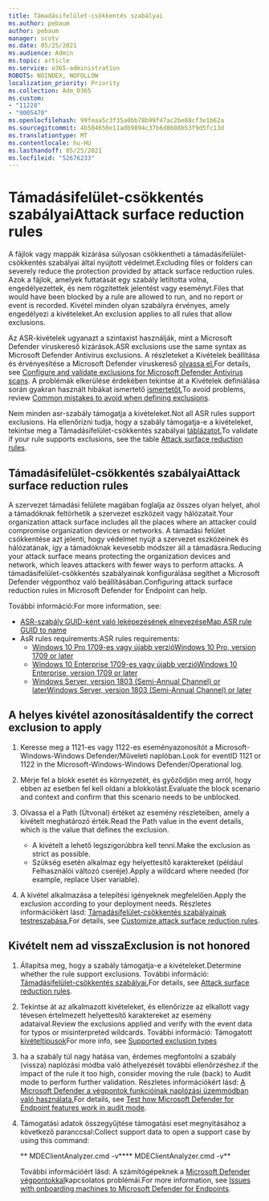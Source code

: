 ```yaml
---
title: Támadásifelület-csökkentés szabályai
ms.author: pebaum
author: pebaum
manager: scotv
ms.date: 05/25/2021
ms.audience: Admin
ms.topic: article
ms.service: o365-administration
ROBOTS: NOINDEX, NOFOLLOW
localization_priority: Priority
ms.collection: Adm_O365
ms.custom:
- "11228"
- "9005470"
ms.openlocfilehash: 99feaa5c3f35a0bb78b99f47ac2be88cf3e1b62a
ms.sourcegitcommit: 4b504650e11adb9894c37b6d8608b53f9d5fc13d
ms.translationtype: MT
ms.contentlocale: hu-HU
ms.lasthandoff: 05/25/2021
ms.locfileid: "52676233"
---
```

# <a name="attack-surface-reduction-rules"></a><span data-ttu-id="2d52e-102">Támadásifelület-csökkentés szabályai</span><span class="sxs-lookup"><span data-stu-id="2d52e-102">Attack surface reduction rules</span></span>

<span data-ttu-id="2d52e-103">A fájlok vagy mappák kizárása súlyosan csökkentheti a támadásifelület-csökkentés szabályai által nyújtott védelmet.</span><span class="sxs-lookup"><span data-stu-id="2d52e-103">Excluding files or folders can severely reduce the protection provided by attack surface reduction rules.</span></span> <span data-ttu-id="2d52e-104">Azok a fájlok, amelyek futtatását egy szabály letiltotta volna, engedélyezettek, és nem rögzítettek jelentést vagy eseményt.</span><span class="sxs-lookup"><span data-stu-id="2d52e-104">Files that would have been blocked by a rule are allowed to run, and no report or event is recorded.</span></span> <span data-ttu-id="2d52e-105">Kivétel minden olyan szabályra érvényes, amely engedélyezi a kivételeket.</span><span class="sxs-lookup"><span data-stu-id="2d52e-105">An exclusion applies to all rules that allow exclusions.</span></span>

<span data-ttu-id="2d52e-106">Az ASR-kivételek ugyanazt a szintaxist használják, mint a Microsoft Defender víruskereső kizárások.</span><span class="sxs-lookup"><span data-stu-id="2d52e-106">ASR exclusions use the same syntax as Microsoft Defender Antivirus exclusions.</span></span> <span data-ttu-id="2d52e-107">A részleteket a Kivételek beállítása és érvényesítése a Microsoft Defender víruskereső [olvassa el.](/microsoft-365/security/defender-endpoint/configure-exclusions-microsoft-defender-antivirus)</span><span class="sxs-lookup"><span data-stu-id="2d52e-107">For details, see [Configure and validate exclusions for Microsoft Defender Antivirus scans](/microsoft-365/security/defender-endpoint/configure-exclusions-microsoft-defender-antivirus).</span></span> <span data-ttu-id="2d52e-108">A problémák elkerülése érdekében tekintse át a Kivételek definiálása során gyakran használt hibákat ismertető [ismertetőt.](/microsoft-365/security/defender-endpoint/common-exclusion-mistakes-microsoft-defender-antivirus)</span><span class="sxs-lookup"><span data-stu-id="2d52e-108">To avoid problems, review [Common mistakes to avoid when defining exclusions](/microsoft-365/security/defender-endpoint/common-exclusion-mistakes-microsoft-defender-antivirus).</span></span>

<span data-ttu-id="2d52e-109">Nem minden asr-szabály támogatja a kivételeket.</span><span class="sxs-lookup"><span data-stu-id="2d52e-109">Not all ASR rules support exclusions.</span></span> <span data-ttu-id="2d52e-110">Ha ellenőrizni tudja, hogy a szabály támogatja-e a kivételeket, tekintse meg a Támadásifelület-csökkentés szabályai [táblázatot.](/microsoft-365/security/defender-endpoint/attack-surface-reduction#attack-surface-reduction-rules)</span><span class="sxs-lookup"><span data-stu-id="2d52e-110">To validate if your rule supports exclusions, see the table [Attack surface reduction rules](/microsoft-365/security/defender-endpoint/attack-surface-reduction#attack-surface-reduction-rules).</span></span>

## <a name="attack-surface-reduction-rules"></a><span data-ttu-id="2d52e-111">Támadásifelület-csökkentés szabályai</span><span class="sxs-lookup"><span data-stu-id="2d52e-111">Attack surface reduction rules</span></span>

<span data-ttu-id="2d52e-112">A szervezet támadási felülete magában foglalja az összes olyan helyet, ahol a támadóknak feltörhetik a szervezet eszközeit vagy hálózatait.</span><span class="sxs-lookup"><span data-stu-id="2d52e-112">Your organization attack surface includes all the places where an attacker could compromise organization devices or networks.</span></span> <span data-ttu-id="2d52e-113">A támadási felület csökkentése azt jelenti, hogy védelmet nyújt a szervezet eszközeinek és hálózatának, így a támadóknak kevesebb módszer áll a támadásra.</span><span class="sxs-lookup"><span data-stu-id="2d52e-113">Reducing your attack surface means protecting the organization devices and network, which leaves attackers with fewer ways to perform attacks.</span></span> <span data-ttu-id="2d52e-114">A támadásifelület-csökkentés szabályainak konfigurálása segíthet a Microsoft Defender végponthoz való beállításában.</span><span class="sxs-lookup"><span data-stu-id="2d52e-114">Configuring attack surface reduction rules in Microsoft Defender for Endpoint can help.</span></span>

<span data-ttu-id="2d52e-115">További információ:</span><span class="sxs-lookup"><span data-stu-id="2d52e-115">For more information, see:</span></span>

- [<span data-ttu-id="2d52e-116">ASR-szabály GUID-ként való leképezésének elnevezése</span><span class="sxs-lookup"><span data-stu-id="2d52e-116">Map ASR rule GUID to name</span></span>](/microsoft-365/security/defender-endpoint/attack-surface-reduction#attack-surface-reduction-rules)
- <span data-ttu-id="2d52e-117">AsR rules requirements:</span><span class="sxs-lookup"><span data-stu-id="2d52e-117">ASR rules requirements:</span></span>
    - [<span data-ttu-id="2d52e-118">Windows 10 Pro 1709-es vagy újabb verzió</span><span class="sxs-lookup"><span data-stu-id="2d52e-118">Windows 10 Pro, version 1709 or later</span></span>](/windows/whats-new/whats-new-windows-10-version-1709)
    - [<span data-ttu-id="2d52e-119">Windows 10 Enterprise 1709-es vagy újabb verzió</span><span class="sxs-lookup"><span data-stu-id="2d52e-119">Windows 10 Enterprise, version 1709 or later</span></span>](/windows/whats-new/whats-new-windows-10-version-1709)
    - [<span data-ttu-id="2d52e-120">Windows Server, version 1803 (Semi-Annual Channel) or later</span><span class="sxs-lookup"><span data-stu-id="2d52e-120">Windows Server, version 1803 (Semi-Annual Channel) or later</span></span>](/windows-server/get-started/whats-new-in-windows-server-1803)

## <a name="identify-the-correct-exclusion-to-apply"></a><span data-ttu-id="2d52e-121">A helyes kivétel azonosítása</span><span class="sxs-lookup"><span data-stu-id="2d52e-121">Identify the correct exclusion to apply</span></span>

1. <span data-ttu-id="2d52e-122">Keresse meg a 1121-es vagy 1122-es eseményazonosítót a Microsoft-Windows-Windows Defender/Műveleti naplóban.</span><span class="sxs-lookup"><span data-stu-id="2d52e-122">Look for eventID 1121 or 1122 in the Microsoft-Windows-Windows Defender/Operational log.</span></span>

1. <span data-ttu-id="2d52e-123">Mérje fel a blokk esetét és környezetét, és győződjön meg arról, hogy ebben az esetben fel kell oldani a blokkolást.</span><span class="sxs-lookup"><span data-stu-id="2d52e-123">Evaluate the block scenario and context and confirm that this scenario needs to be unblocked.</span></span>

1. <span data-ttu-id="2d52e-124">Olvassa el a Path (Útvonal) értéket az esemény részleteiben, amely a kivételt meghatározó érték.</span><span class="sxs-lookup"><span data-stu-id="2d52e-124">Read the Path value in the event details, which is the value that defines the exclusion.</span></span>
    - <span data-ttu-id="2d52e-125">A kivételt a lehető legszigorúbbra kell tenni.</span><span class="sxs-lookup"><span data-stu-id="2d52e-125">Make the exclusion as strict as possible.</span></span>
    - <span data-ttu-id="2d52e-126">Szükség esetén alkalmaz egy helyettesítő karaktereket (például Felhasználói változó cseréje).</span><span class="sxs-lookup"><span data-stu-id="2d52e-126">Apply a wildcard where needed (for example, replace User variable).</span></span>

1. <span data-ttu-id="2d52e-127">A kivétel alkalmazása a telepítési igényeknek megfelelően.</span><span class="sxs-lookup"><span data-stu-id="2d52e-127">Apply the exclusion according to your deployment needs.</span></span> <span data-ttu-id="2d52e-128">Részletes információkért lásd: [Támadásifelület-csökkentés szabályainak testreszabása.](/microsoft-365/security/defender-endpoint/customize-attack-surface-reduction)</span><span class="sxs-lookup"><span data-stu-id="2d52e-128">For details, see [Customize attack surface reduction rules](/microsoft-365/security/defender-endpoint/customize-attack-surface-reduction).</span></span>

## <a name="exclusion-is-not-honored"></a><span data-ttu-id="2d52e-129">Kivételt nem ad vissza</span><span class="sxs-lookup"><span data-stu-id="2d52e-129">Exclusion is not honored</span></span>

1. <span data-ttu-id="2d52e-130">Állapítsa meg, hogy a szabály támogatja-e a kivételeket.</span><span class="sxs-lookup"><span data-stu-id="2d52e-130">Determine whether the rule support exclusions.</span></span> <span data-ttu-id="2d52e-131">További információ: [Támadásifelület-csökkentés szabályai.](/microsoft-365/security/defender-endpoint/attack-surface-reduction#attack-surface-reduction-rules)</span><span class="sxs-lookup"><span data-stu-id="2d52e-131">For details, see [Attack surface reduction rules](/microsoft-365/security/defender-endpoint/attack-surface-reduction#attack-surface-reduction-rules).</span></span>

1. <span data-ttu-id="2d52e-132">Tekintse át az alkalmazott kivételeket, és ellenőrizze az elkallott vagy tévesen értelmezett helyettesítő karaktereket az esemény adataival.</span><span class="sxs-lookup"><span data-stu-id="2d52e-132">Review the exclusions applied and verify with the event data for typos or misinterpreted wildcards.</span></span> <span data-ttu-id="2d52e-133">További információ: Támogatott [kivételtípusok](/microsoft-365/security/defender-endpoint/mac-exclusions#supported-exclusion-types)</span><span class="sxs-lookup"><span data-stu-id="2d52e-133">For more info, see [Supported exclusion types](/microsoft-365/security/defender-endpoint/mac-exclusions#supported-exclusion-types)</span></span>

1. <span data-ttu-id="2d52e-134">ha a szabály túl nagy hatása van, érdemes megfontolni a szabály (vissza) naplózási módba való áthelyezését további ellenőrzéshez.</span><span class="sxs-lookup"><span data-stu-id="2d52e-134">if the impact of the rule it too high, consider moving the rule (back) to Audit mode to perform further validation.</span></span> <span data-ttu-id="2d52e-135">Részletes információkért lásd: [A Microsoft Defender a végpontok funkcióinak naplózási üzemmódban való használata.](/microsoft-365/security/defender-endpoint/audit-windows-defender)</span><span class="sxs-lookup"><span data-stu-id="2d52e-135">For details, see [Test how Microsoft Defender for Endpoint features work in audit mode](/microsoft-365/security/defender-endpoint/audit-windows-defender).</span></span>

1. <span data-ttu-id="2d52e-136">Támogatási adatok összegyűjtése támogatási eset megnyitásához a következő paranccsal:</span><span class="sxs-lookup"><span data-stu-id="2d52e-136">Collect support data to open a support case by using this command:</span></span>
    
   <span data-ttu-id="2d52e-137">\*\* MDEClientAnalyzer.cmd -v\*\*</span><span class="sxs-lookup"><span data-stu-id="2d52e-137">\*\* MDEClientAnalyzer.cmd -v\*\*</span></span>

    <span data-ttu-id="2d52e-138">További információért lásd: A számítógépeknek a [Microsoft Defender végpontokkal](issues-with-onboarding-machines.md)kapcsolatos problémái.</span><span class="sxs-lookup"><span data-stu-id="2d52e-138">For more information, see [Issues with onboarding machines to Microsoft Defender for Endpoints](issues-with-onboarding-machines.md).</span></span>
